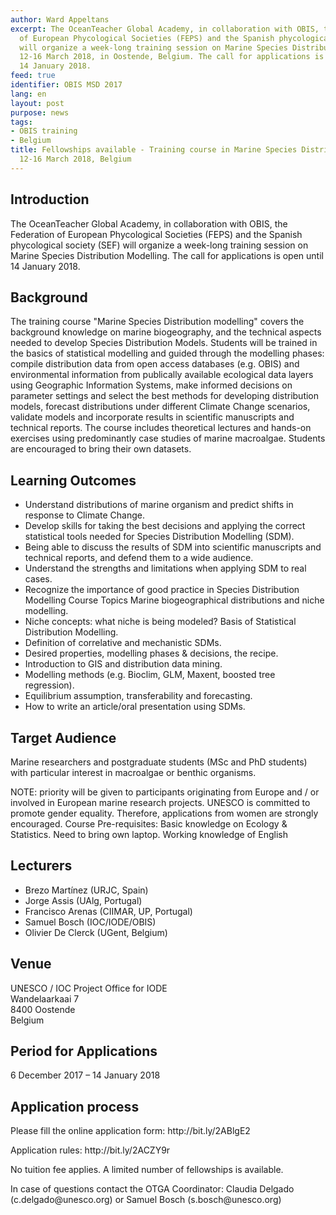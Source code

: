 ```yaml
---
author: Ward Appeltans
excerpt: The OceanTeacher Global Academy, in collaboration with OBIS, the Federation
  of European Phycological Societies (FEPS) and the Spanish phycological society (SEF),
  will organize a week-long training session on Marine Species Distribution Modelling,
  12-16 March 2018, in Oostende, Belgium. The call for applications is open until
  14 January 2018.
feed: true
identifier: OBIS MSD 2017
lang: en
layout: post
purpose: news
tags:
- OBIS training
- Belgium
title: Fellowships available - Training course in Marine Species Distribution Modelling,
  12-16 March 2018, Belgium
---
```


## Introduction

<p>The OceanTeacher Global Academy, in collaboration with OBIS, the Federation of European Phycological Societies (FEPS) and the Spanish phycological society (SEF) will organize a week-long training session on Marine Species Distribution Modelling. The call for applications is open until 14 January 2018.</p> 

## Background

<p>The training course "Marine Species Distribution modelling" covers the background knowledge on marine biogeography, and the technical aspects needed to develop Species Distribution Models. Students will be trained in the basics of statistical modelling and guided through the modelling phases: compile distribution data from open access databases (e.g. OBIS) and environmental information from publically available ecological data layers using Geographic Information Systems, make informed decisions on parameter settings and select the best methods for developing distribution models, forecast distributions under different Climate Change scenarios, validate models and incorporate results in scientific manuscripts and technical reports. The course includes theoretical lectures and hands-on exercises using predominantly case studies of marine macroalgae. Students are encouraged to bring their own datasets.</p>

## Learning Outcomes 

<ul>
<li>Understand distributions of marine organism and predict shifts in response to Climate Change.</li>
<li>Develop skills for taking the best decisions and applying the correct statistical tools needed for Species Distribution Modelling (SDM).</li>
<li>Being able to discuss the results of SDM into scientific manuscripts and technical reports, and defend them to a wide audience.</li>
<li>Understand the strengths and limitations when applying SDM to real cases.</li>
<li>Recognize the importance of good practice in Species Distribution Modelling Course Topics Marine biogeographical distributions and niche modelling.</li>
<li>Niche concepts: what niche is being modeled? Basis of Statistical Distribution Modelling.</li>
<li>Definition of correlative and mechanistic SDMs.</li>
<li>Desired properties, modelling phases & decisions, the recipe.</li>
<li>Introduction to GIS and distribution data mining.</li>
<li>Modelling methods (e.g. Bioclim, GLM, Maxent, boosted tree regression).</li>
<li>Equilibrium assumption, transferability and forecasting.</li>
<li>How to write an article/oral presentation using SDMs.</li> 
</ul>

## Target Audience

<p>Marine researchers and postgraduate students (MSc and PhD students) with particular interest in macroalgae or benthic organisms.</p> 

<p>NOTE: priority will be given to participants originating from Europe and / or involved in European marine research projects. UNESCO is committed to promote gender equality. Therefore, applications from women are strongly encouraged. Course Pre-requisites: Basic knowledge on Ecology & Statistics. Need to bring own laptop. Working knowledge of English</p>

## Lecturers

<ul>
<li>Brezo Martínez (URJC, Spain)</li>
<li>Jorge Assis (UAlg, Portugal)</li>
<li>Francisco Arenas (CIIMAR, UP, Portugal)</li>
<li>Samuel Bosch (IOC/IODE/OBIS)</li>
<li>Olivier De Clerck (UGent, Belgium)</li>
</ul>

## Venue

<p>UNESCO / IOC Project Office for IODE</br>
Wandelaarkaai 7</br>
8400 Oostende</br>
Belgium</br>
</p>

## Period for Applications

<p>6 December 2017 – 14 January 2018</p>

## Application process

<p>Please fill the online application form:  http://bit.ly/2ABlgE2

<p>Application rules: http://bit.ly/2ACZY9r </p>

<p>No tuition fee applies. A limited number of fellowships is available.</p>

<p>In case of questions contact the OTGA Coordinator: Claudia Delgado (c.delgado@unesco.org) or Samuel Bosch (s.bosch@unesco.org)</p>